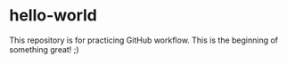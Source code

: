 # hello-world
This repository is for practicing GitHub workflow.
This is the beginning of something great! ;)
